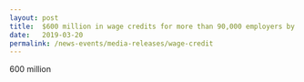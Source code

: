 ```yaml
---
layout: post
title:  $600 million in wage credits for more than 90,000 employers by 31 March 2019
date:   2019-03-20
permalink: /news-events/media-releases/wage-credit
---
```


600 million
